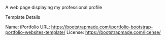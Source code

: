A web page displaying my professional profile


Template Details

Name: iPortfolio
URL: https://bootstrapmade.com/iportfolio-bootstrap-portfolio-websites-template/
License: https://bootstrapmade.com/license/
